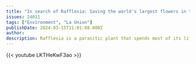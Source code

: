 ```yaml
---
title: "In search of Rafflesia: Saving the world's largest flowers in the Philippines"
issues: 24011
tags: ["Environment", "La Union"]
publishDate: 2024-03-15T11:01:08.000Z
author: 
description: Rafflesia is a parasitic plant that spends most of its life cycle within its host, a tropical vine, emerging only to bloom. Its flowers are the largest in the world, spanning up to a metre.
---
```


{{< youtube LKTHeKwF3ao >}}